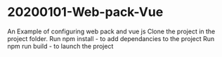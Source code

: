 # 20200101-Web-pack-Vue
An Example of configuring web pack and vue js
Clone the project in the project folder.
Run npm install - to add dependancies to the project
Run npm run build - to launch the project

